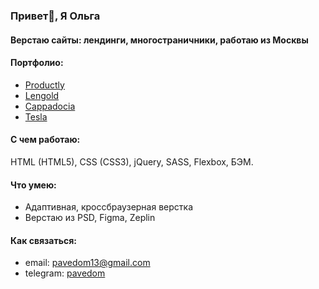 ### Привет👋, Я Ольга

#### Верстаю сайты: лендинги, многостраничники, работаю из Москвы

#### Портфолио:
- [Productly](https://olga-evdokimova.github.io/Productly/)
- [Lengold](https://olga-evdokimova.github.io/edited-lengold-org/)
- [Cappadocia](https://olga-evdokimova.github.io/Cappadocia/)
- [Tesla](https://olga-evdokimova.github.io/tesla-adaptive/)
#### С чем работаю:
HTML (HTML5), CSS (CSS3), jQuery, SASS, Flexbox, БЭМ.
#### Что умею:
- Адаптивная, кроссбраузерная верстка
- Верстаю из PSD, Figma, Zeplin
#### Как связаться:
- email: pavedom13@gmail.com
- telegram: [pavedom](https:///t.me/pavedom)


